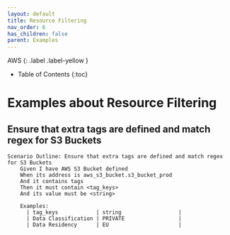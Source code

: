 ```yaml
---
layout: default
title: Resource Filtering
nav_order: 6
has_children: false
parent: Examples
---
```


AWS
{: .label .label-yellow } 

* Table of Contents
{:toc}

# Examples about Resource Filtering
## Ensure that extra tags are defined and match regex for S3 Buckets
```gherkin
Scenario Outline: Ensure that extra tags are defined and match regex for S3 Buckets
    Given I have AWS S3 Bucket defined
    When its address is aws_s3_bucket.s3_bucket_prod
    And it contains tags
    Then it must contain <tag_keys>
    And its value must be <string>

    Examples:
      | tag_keys            | string                  |
      | Data Classification | PRIVATE                 |
      | Data Residency      | EU                      |
```
